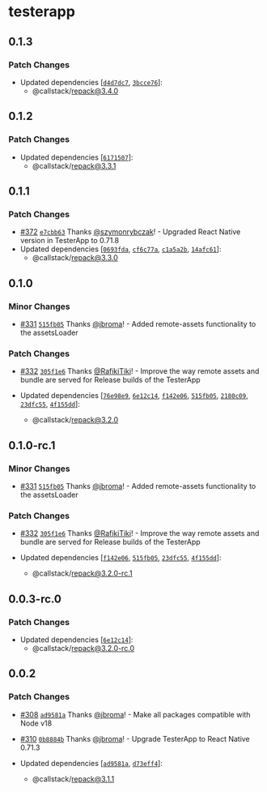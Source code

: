 # testerapp

## 0.1.3

### Patch Changes

- Updated dependencies [[`d4d7dc7`](https://github.com/callstack/repack/commit/d4d7dc7eaedfd3c6bdc31db7bb5f08495bbb81b0), [`3bcce76`](https://github.com/callstack/repack/commit/3bcce76b61b2206efbbc76870a578c62a2e6a0a5)]:
  - @callstack/repack@3.4.0

## 0.1.2

### Patch Changes

- Updated dependencies [[`6171507`](https://github.com/callstack/repack/commit/6171507db6a1ebc067ab4be6ad3aa5b5cd1eb16b)]:
  - @callstack/repack@3.3.1

## 0.1.1

### Patch Changes

- [#372](https://github.com/callstack/repack/pull/372) [`e7cbb63`](https://github.com/callstack/repack/commit/e7cbb630296bd1e0bd1dfd2420ba8b3ace05a904) Thanks [@szymonrybczak](https://github.com/szymonrybczak)! - Upgraded React Native version in TesterApp to 0.71.8
- Updated dependencies [[`0693fda`](https://github.com/callstack/repack/commit/0693fdaf33239f1d6ae28597bcc595f17aa8d4df), [`cf6c77a`](https://github.com/callstack/repack/commit/cf6c77a675e00d98a4d906b56b3fd928c02ffb84), [`c1a5a2b`](https://github.com/callstack/repack/commit/c1a5a2b403ed9b4a816465eba996f1655c21b718), [`14afc61`](https://github.com/callstack/repack/commit/14afc61f1d5730164b1ccb483b5efb6b32b5a0ad)]:
  - @callstack/repack@3.3.0

## 0.1.0

### Minor Changes

- [#331](https://github.com/callstack/repack/pull/331) [`515fb05`](https://github.com/callstack/repack/commit/515fb05f307e10c9bf65fd54dce3e7ebb8d1ae45) Thanks [@jbroma](https://github.com/jbroma)! - Added remote-assets functionality to the assetsLoader

### Patch Changes

- [#332](https://github.com/callstack/repack/pull/332) [`305f1e6`](https://github.com/callstack/repack/commit/305f1e6f27d2099c88ad58a7b15231216933e875) Thanks [@RafikiTiki](https://github.com/RafikiTiki)! - Improve the way remote assets and bundle are served for Release builds of the TesterApp

- Updated dependencies [[`76e98e9`](https://github.com/callstack/repack/commit/76e98e983842e5b1288c754d61ee2f3449762f2c), [`6e12c14`](https://github.com/callstack/repack/commit/6e12c14e02002721ad4fe3ddf41743dcdb597f60), [`f142e06`](https://github.com/callstack/repack/commit/f142e068f473084f473089d71cba40ccbdd41b46), [`515fb05`](https://github.com/callstack/repack/commit/515fb05f307e10c9bf65fd54dce3e7ebb8d1ae45), [`2180c09`](https://github.com/callstack/repack/commit/2180c09dd6acf738e5db5c2fdbbcfcf08f82993a), [`23dfc55`](https://github.com/callstack/repack/commit/23dfc55dbcefff62493c51eed6f40b88b93a433d), [`4f155dd`](https://github.com/callstack/repack/commit/4f155ddf8f5064f60175ed2ee8f0ad64ff9f252b)]:
  - @callstack/repack@3.2.0

## 0.1.0-rc.1

### Minor Changes

- [#331](https://github.com/callstack/repack/pull/331) [`515fb05`](https://github.com/callstack/repack/commit/515fb05f307e10c9bf65fd54dce3e7ebb8d1ae45) Thanks [@jbroma](https://github.com/jbroma)! - Added remote-assets functionality to the assetsLoader

### Patch Changes

- [#332](https://github.com/callstack/repack/pull/332) [`305f1e6`](https://github.com/callstack/repack/commit/305f1e6f27d2099c88ad58a7b15231216933e875) Thanks [@RafikiTiki](https://github.com/RafikiTiki)! - Improve the way remote assets and bundle are served for Release builds of the TesterApp

- Updated dependencies [[`f142e06`](https://github.com/callstack/repack/commit/f142e068f473084f473089d71cba40ccbdd41b46), [`515fb05`](https://github.com/callstack/repack/commit/515fb05f307e10c9bf65fd54dce3e7ebb8d1ae45), [`23dfc55`](https://github.com/callstack/repack/commit/23dfc55dbcefff62493c51eed6f40b88b93a433d), [`4f155dd`](https://github.com/callstack/repack/commit/4f155ddf8f5064f60175ed2ee8f0ad64ff9f252b)]:
  - @callstack/repack@3.2.0-rc.1

## 0.0.3-rc.0

### Patch Changes

- Updated dependencies [[`6e12c14`](https://github.com/callstack/repack/commit/6e12c14e02002721ad4fe3ddf41743dcdb597f60)]:
  - @callstack/repack@3.2.0-rc.0

## 0.0.2

### Patch Changes

- [#308](https://github.com/callstack/repack/pull/308) [`ad9581a`](https://github.com/callstack/repack/commit/ad9581a6d690b128991a9d64374ecb4b8d49c413) Thanks [@jbroma](https://github.com/jbroma)! - Make all packages compatible with Node v18

* [#310](https://github.com/callstack/repack/pull/310) [`0b8884b`](https://github.com/callstack/repack/commit/0b8884bb9518e18c8b794a48a1b2b1d35515e264) Thanks [@jbroma](https://github.com/jbroma)! - Upgrade TesterApp to React Native 0.71.3

* Updated dependencies [[`ad9581a`](https://github.com/callstack/repack/commit/ad9581a6d690b128991a9d64374ecb4b8d49c413), [`d73eff4`](https://github.com/callstack/repack/commit/d73eff4216c88f1473c8da6703f8e4ff6edab029)]:
  - @callstack/repack@3.1.1
